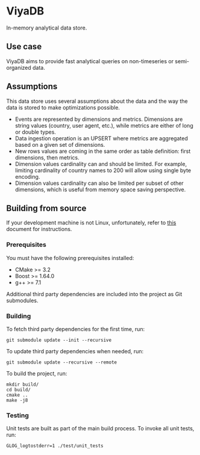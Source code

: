 ViyaDB
=======

In-memory analytical data store.

## Use case

ViyaDB aims to provide fast analytical queries on non-timeseries or semi-organized data.

## Assumptions

This data store uses several assumptions about the data and the way the data is stored to make optimizations possible.

 * Events are represented by dimensions and metrics. Dimensions are string values (country, user agent, etc.), while metrics are either of long or double types.
 * Data ingestion operation is an UPSERT where metrics are aggregated based on a given set of dimensions.
 * New rows values are coming in the same order as table definition: first dimensions, then metrics.
 * Dimension values cardinality can and should be limited. For example, limiting cardinality of country names to 200 will allow using single byte encoding.
 * Dimension values cardinality can also be limited per subset of other dimensions, which is useful from memory space saving perspective.

## Building from source

If your development machine is not Linux, unfortunately, refer to [this](devenv) document for instructions.

### Prerequisites

You must have the following prerequisites installed:

 * CMake >= 3.2
 * Boost >= 1.64.0
 * g++ >= 7.1

Additional third party dependencies are included into the project as Git submodules.

### Building

To fetch third party dependencies for the first time, run:

    git submodule update --init --recursive

To update third party dependencies when needed, run:

    git submodule update --recursive --remote

To build the project, run:

    mkdir build/
    cd build/
    cmake ..
    make -j8

### Testing

Unit tests are built as part of the main build process. To invoke all unit tests, run:

    GLOG_logtostderr=1 ./test/unit_tests


